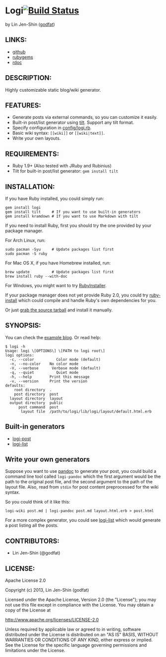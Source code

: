 # Logi[![Build Status](https://secure.travis-ci.org/godfat/logi.png?branch=master)](http://travis-ci.org/godfat/logi)

by Lin Jen-Shin ([godfat](http://godfat.org))

## LINKS:

* [github](https://github.com/godfat/logi)
* [rubygems](https://rubygems.org/gems/logi)
* [rdoc](http://rdoc.info/github/godfat/logi)

## DESCRIPTION:

Highly customizable static blog/wiki generator.

## FEATURES:

* Generate posts via external commands, so you can customize it easily.
* Built-in post/list generator using [tilt][]. Support any tilt format.
* Specify configuration in [config/logi.rb](example/config/logi.rb).
* Basic wiki syntax: `[[wiki]]` or `[[wiki|text]]`.
* Write your own layouts.

[tilt]: https://github.com/rtomayko/tilt

## REQUIREMENTS:

* Ruby 1.9+ (Also tested with JRuby and Rubinius)
* Tilt for built-in post/list generator: `gem install tilt`

## INSTALLATION:

If you have Ruby installed, you could simply run:

    gem install logi
    gem install tilt     # If you want to use built-in generators
    gem install kramdown # If you want to use Markdown with tilt

If you need to install Ruby, first you should try the one provided
by your package manager.

For Arch Linux, run:

    sudo pacman -Syu     # Update packages list first
    sudo pacman -S ruby

For Mac OS X, if you have Homebrew installed, run:

    brew update          # Update packages list first
    brew install ruby --with-doc

For Windows, you might want to try [RubyInstaller][].

If your package manager does not yet provide Ruby 2.0,
you could try [ruby-install][] which could compile and
handle Ruby's own dependencies for you.

Or just [grab the source tarball][ruby-download] and install it manually.

[RubyInstaller]: http://rubyinstaller.org/
[ruby-install]: https://github.com/postmodern/ruby-install
[ruby-download]: https://www.ruby-lang.org/en/downloads/

## SYNOPSIS:

You can check the [example blog](example). Or read help:

    $ logi -h
    Usage: logi \[OPTIONS\] \[PATH to logi root\]
    logi options:
      -c, --color          Color mode (default)
      -n, --no-color    No color mode
      -V, --verbose      Verbose mode (default)
      -q, --quiet          Quiet mode
      -h, --help        Print this message
      -v, --version     Print the version
    defaults:
        root directory  .
        post directory  post
      layout directory  layout
      output directory  public
          post command  post
           layout file  /path/to/logi/lib/logi/layout/default.html.erb

## Built-in generators

* [logi-post](bin/logi-post)
* [logi-list](bin/logi-list)

## Write your own generators

Suppose you want to use [pandoc][] to generate your post, you could build
a command line tool called `logi-pandoc` which the first argument would
be the path to the original post file, and the second argument to the
path of the layout file. Also, read from `stdin` for post content
preprocessed for the wiki syntax.

So you could think of it like this:

    logi-wiki post.md | logi-pandoc post.md layout.html.erb > post.html

For a more complex generator, you could see [logi-list](bin/logi-list)
which would generate a post listing all the posts.

[pandoc]: http://johnmacfarlane.net/pandoc/

## CONTRIBUTORS:

* Lin Jen-Shin (@godfat)

## LICENSE:

Apache License 2.0

Copyright (c) 2013, Lin Jen-Shin (godfat)

Licensed under the Apache License, Version 2.0 (the "License");
you may not use this file except in compliance with the License.
You may obtain a copy of the License at

<http://www.apache.org/licenses/LICENSE-2.0>

Unless required by applicable law or agreed to in writing, software
distributed under the License is distributed on an "AS IS" BASIS,
WITHOUT WARRANTIES OR CONDITIONS OF ANY KIND, either express or implied.
See the License for the specific language governing permissions and
limitations under the License.
